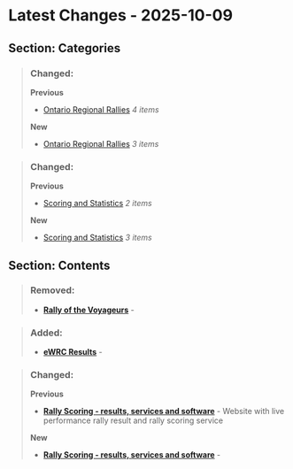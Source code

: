# Latest Changes - 2025-10-09
## Section: Categories
>### Changed:
>**Previous**
> - [Ontario Regional Rallies](#events-ontario-regional) _4 items_
>
>**New**
> - [Ontario Regional Rallies](#events-ontario-regional) _3 items_

>### Changed:
>**Previous**
> - [Scoring and Statistics](#scoring-stats) _2 items_
>
>**New**
> - [Scoring and Statistics](#scoring-stats) _3 items_

## Section: Contents
>### Removed:
> - <b><a href="https://www.kwrc.on.ca/kw_events/gcfr-voyageurs-oprc/">Rally of the Voyageurs</a></b>  - 

>### Added:
> - <b><a href="https://www.ewrc-results.com/">eWRC Results</a></b>  - 

>### Changed:
>**Previous**
> - <b><a href="https://www.rallyscoring.com/">Rally Scoring - results, services and software</a></b>  - Website with live performance rally result and rally scoring service
>
>**New**
> - <b><a href="https://www.rallyscoring.com/">Rally Scoring - results, services and software</a></b>  - 

